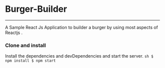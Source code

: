 # Burger-Builder
------------------------ 
A Sample React Js Application to builder a burger by using most aspects of Reactjs .

### Clone and install
Install the dependencies and devDependencies and start the server. 
```sh $ npm install $ npm start ```
